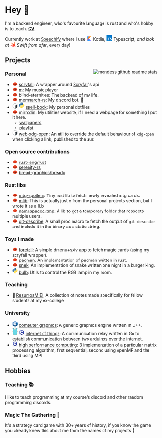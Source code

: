 # Hey 👋

I'm a backend engineer, who's favourite language is rust and who's hobby is to
teach. **[CV](https://github.com/mendess/cv)**

Currently work at [Speechify](https://speechify.com/) where I use ![kotlin](assets/kotlin-small.png) Kotlin, ![ts](assets/typescript-small.png) Typescript, _and look at ![swift](assets/swift-small.png) Swift from afar_, every day!

## Projects

<img align="right" src="https://github-readme-stats.vercel.app/api?username=mendess&count_private=true&show_icons=true" alt="mendess github readme stats"/>

### Personal
- ![rust](assets/ferris-small.png) [scryfall](https://github.com/mendess/scryfall-rs): A wrapper around [Scryfall](https://scryfall.com)'s api
- ![rust](assets/ferris-small.png) [m](https://github.com/mendess/m): My music player
- ![rust](assets/ferris-small.png) [blind-eternities](https://github.com/mendess/blind-eternities): The backend of my life.
- ![rust](assets/ferris-small.png) [memnarch-rs](https://github.com/mendess/memnarch-rs): My discord bot. 🤖
- ![shell](assets/bash-small.png) ![python](assets/python-small.png) [spell-book](https://github.com/mendess/spell-book): My personal dotfiles
- ![rust](assets/ferris-small.png) [mirrodin](https://github.com/mendess/mirrodin): My utilities website, if I need a webpage for something I put it here.
    - [wallpapers](http://mendess.xyz/walls)
    - [playlist](http://mendess.xyz/playlist)
- ![shell](assets/bash-small.png) [web-xdg-open](https://github.com/mendess/web-xdg-open): An util to override the default behaviour of `xdg-open` when clicking a link, published to the aur.


### Open source contributions
- ![rust](assets/ferris-small.png) [rust-lang/rust](https://github.com/rust-lang/rust/pulls?q=author\%3Amendess+)
- ![rust](assets/ferris-small.png) [serenity-rs](https://github.com/serenity-rs/serenity/pulls?q=author\%3Amendess+)
- ![rust](assets/ferris-small.png) [bread-graphics/breadx](https://github.com/bread-graphics/breadx/pulls?q=author\%3Amendess+)

### Rust libs
- ![rust](assets/ferris-small.png) [mtg-spoilers](https://github.com/mendess/mtg-spoilers): Tiny rust lib to fetch newly revealed mtg cards.
- ![rust](assets/ferris-small.png) [mlib](https://github.com/mendess/m): This is actually just `m` from the personal projects section, but I wrote it as a li.b
- ![rust](assets/ferris-small.png) [namespaced-tmp](https://github.com/mendess/namespaced-tmp): A lib to get a temporary folder that respects multiple users.
- ![rust](assets/ferris-small.png) [git-describe](https://github.com/mendess/git-describe): A small proc macro to fetch the output of `git describe` and include it in the binary as a static string.


### Toys I made
- ![rust](assets/ferris-small.png) [foretell](https://github.com/mendess/foretell): A simple dmenu+sxiv app to fetch magic cards (using my scryfall wrapper).
- ![rust](assets/ferris-small.png) [pacman](https://github.com/mendess/rust-pacman): An implementation of pacman written in rust.
- ![rust](assets/ferris-small.png) [snek](https://github.com/mendess/snek): An implementation of snake written one night in a burger king.
- ![python](assets/python-small.png) [bulb](https://github.com/mendess/bulb): Utils to control the RGB lamp in my room.


### Teaching
- 📑 [ResumosMIEI](https://github.com/mendess/ResumosMIEI): A collection of notes made specifically for fellow students at my ex-college


### University
- ![cpp](assets/c++-small.png) [computer graphics](https://github.com/mendess/CG): A generic graphics engine written in C++.
- ![go](assets/gopher-small.png) ![c](assets/c-small.png) [internet of things](https://github.com/mendess/IoT): A communication relay written in Go to establish communication between two arduinos over the internet.
- ![c](assets/c-small.png) [high performance computing](https://github.com/mendess/CPD): 3 implementation of a particular matrix processing algorithm, first sequential, second using openMP and the third using MPI


## Hobbies

### Teaching 📚

I like to teach programming at my course's discord and other random programming discords.

### Magic The Gathering 🧙

It's a strategy card game with 30+ years of history, if you know the game you
already knew this about me from the names of my projects 👀

